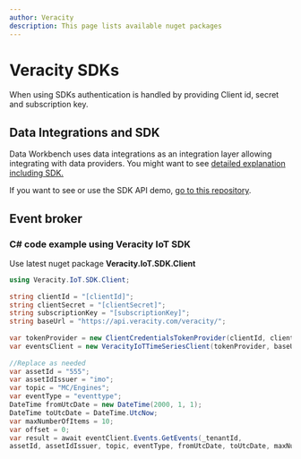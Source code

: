 ```yaml
---
author: Veracity
description: This page lists available nuget packages
---
```


# Veracity SDKs
When using SDKs authentication is handled by providing Client id, secret and subscription key. 


## Data Integrations and SDK
Data Workbench uses data integrations as an integration layer allowing integrating with data providers. You might want to see [detailed explanation including SDK.](https://view.officeapps.live.com/op/view.aspx?src=https%3A%2F%2Fraw.githubusercontent.com%2Fveracity%2FData-Workbench-Connector%2Fmain%2FConnector%2520SDK.docx&wdOrigin=BROWSELINK)

If you want to see or use the SDK API demo, [go to this repository](https://github.com/veracity/Data-Workbench-Connector/tree/main).


## Event broker
### C# code example using Veracity IoT SDK
Use latest nuget package **Veracity.IoT.SDK.Client**


```cs
using Veracity.IoT.SDK.Client; 
 
string clientId = "[clientId]";
string clientSecret = "[clientSecret]";
string subscriptionKey = "[subscriptionKey]";
string baseUrl = "https://api.veracity.com/veracity/";
 
var tokenProvider = new ClientCredentialsTokenProvider(clientId, clientSecret);
var eventsClient = new VeracityIoTTimeSeriesClient(tokenProvider, baseUrl, subscriptionKey);  
 
//Replace as needed
var assetId = "555";
var assetIdIssuer = "imo";
var topic = "MC/Engines";
var eventType = "eventtype";
DateTime fromUtcDate = new DateTime(2000, 1, 1);
DateTime toUtcDate = DateTime.UtcNow;
var maxNumberOfItems = 10;
var offset = 0;
var result = await eventClient.Events.GetEvents(_tenantId,
assetId, assetIdIssuer, topic, eventType, fromUtcDate, toUtcDate, maxNumberOfItems, offset);
```